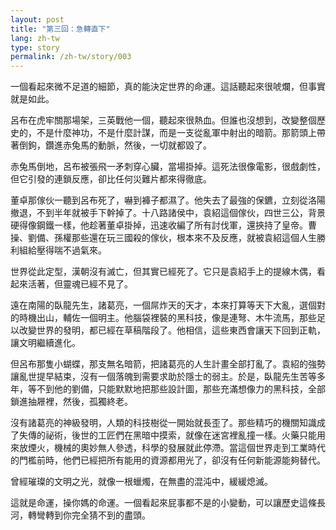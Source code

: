 ```yaml
---
layout: post
title: "第三回：急轉直下"
lang: zh-tw
type: story
permalink: /zh-tw/story/003
---
```

一個看起來微不足道的細節，真的能決定世界的命運。這話聽起來很唬爛，但事實就是如此。

呂布在虎牢關那場架，三英戰他一個，聽起來很熱血。但誰也沒想到，改變整個歷史的，不是什麼神功，不是什麼計謀，而是一支從亂軍中射出的暗箭。那箭頭上帶著倒鉤，鑽進赤兔馬的動脈，然後，一切就都毀了。

赤兔馬倒地，呂布被張飛一矛刺穿心臟，當場掛掉。這死法很像電影，很戲劇性，但它引發的連鎖反應，卻比任何災難片都來得徹底。

董卓那傢伙一聽到呂布死了，嚇到褲子都濕了。他失去了最強的保鑣，立刻從洛陽撤退，不到半年就被手下幹掉了。十八路諸侯中，袁紹這個傢伙，四世三公，背景硬得像鋼鐵一樣，他趁著董卓掛掉，迅速收編了所有討伐軍，還挾持了皇帝。曹操、劉備、孫權那些還在玩三國殺的傢伙，根本來不及反應，就被袁紹這個人生勝利組給壓得喘不過氣來。

世界從此定型，漢朝沒有滅亡，但其實已經死了。它只是袁紹手上的提線木偶，看起來活著，但靈魂已經不見了。

遠在南陽的臥龍先生，諸葛亮，一個屌炸天的天才，本來打算等天下大亂，選個對的時機出山，輔佐一個明主。他腦袋裡裝的黑科技，像是連弩、木牛流馬，那些足以改變世界的發明，都已經在草稿階段了。他相信，這些東西會讓天下回到正軌，讓文明繼續進化。

但呂布那隻小蝴蝶，那支無名暗箭，把諸葛亮的人生計畫全部打亂了。袁紹的強勢讓亂世提早結束，沒有一個落魄到需要求助於隱士的弱主。於是，臥龍先生苦等多年，等不到他的劉備，只能默默地把那些設計圖，那些充滿想像力的黑科技，全部鎖進抽屜裡，然後，孤獨終老。

沒有諸葛亮的神級發明，人類的科技樹從一開始就長歪了。那些精巧的機關知識成了失傳的祕術，後世的工匠們在黑暗中摸索，就像在迷宮裡亂撞一樣。火藥只能用來放煙火，機械的奧妙無人參透，科學的發展就此停滯。當這個世界走到工業時代的門檻前時，他們已經把所有能用的資源都用光了，卻沒有任何新能源能夠替代。

曾經璀璨的文明之光，就像一根蠟燭，在無盡的混沌中，緩緩熄滅。

這就是命運，操你媽的命運。一個看起來屁事都不是的小變動，可以讓歷史這條長河，轉彎轉到你完全猜不到的盡頭。